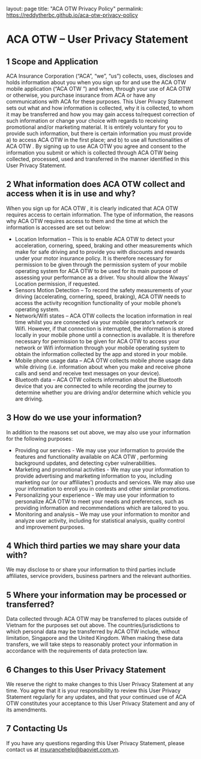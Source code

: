 layout: page
title: "ACA OTW Privacy Policy"
permalink: https://reddytherbc.github.io/aca-otw-privacy-policy

# ACA OTW – User Privacy Statement

## 1	Scope and Application
ACA Insurance Corporation (“ACA”, “we”, “us”) collects, uses, discloses and holds information about you when you sign up for and use the ACA OTW mobile application (“ACA OTW ”) and when, through your use of ACA OTW or otherwise, you purchase insurance from ACA or have any communications with ACA for these purposes.
This User Privacy Statement sets out what and how information is collected, why it is collected, to whom it may be transferred and how you may gain access to/request correction of such information or change your choice with regards to receiving promotional and/or marketing material. It is entirely voluntary for you to provide such information, but there is certain information you must provide a) to access ACA OTW in the first place; and b) to use all functionalities of ACA OTW .
By signing up to use ACA OTW you agree and consent to the information you submit or which is collected through ACA OTW being collected, processed, used and transferred in the manner identified in this User Privacy Statement.
  
## 2	What information does ACA OTW collect and access when it is in use and why?
When you sign up for ACA OTW , it is clearly indicated that ACA OTW requires access to certain information. The type of information, the reasons why ACA OTW requires access to them and the time at which the information is accessed are set out below:
- Location Information – This is to enable ACA OTW to detect your acceleration, cornering, speed, braking and other measurements which make for safe driving and to provide you with discounts and rewards under your motor insurance policy. It is therefore necessary for permission to be given through the permission system of your mobile operating system for ACA OTW to be used for its main purpose of assessing your performance as a driver. You should allow the ‘Always’ Location permission, if requested.
- Sensors Motion Detection – To record the safety measurements of your driving (accelerating, cornering, speed, braking), ACA OTW needs to access the activity recognition functionality of your mobile phone’s operating system. 
- Network/Wifi states – ACA OTW collects the location information in real time whilst you are connected via your mobile operator’s network or Wifi. However, if that connection is interrupted, the information is stored locally in your mobile phone until a connection is available. It is therefore necessary for permission to be given for ACA OTW to access your network or Wifi information through your mobile operating system to obtain the information collected by the app and stored in your mobile.
- Mobile phone usage data – ACA OTW collects mobile phone usage  data while driving (i.e. information about when you make and receive phone calls and send and receive text messages on your device).
- Bluetooth data – ACA OTW collects information about the Bluetooth device that you are connected to while recording the journey to determine whether you are driving and/or determine which vehicle you are driving.
  
## 3	How do we use your information?
In addition to the reasons set out above, we may also use your information for the following purposes:
- Providing our services - We may use your information to provide the features and functionality available on ACA OTW , performing background updates, and detecting cyber vulnerabilities.
- Marketing and promotional activities - We may use your information to provide advertising and marketing information to you, including marketing our (or our affiliates’) products and services. We may also use your information to enroll you in contests and other similar promotions.
- Personalizing your experience - We may use your information to personalize ACA OTW to meet your needs and preferences, such as providing information and recommendations which are tailored to you.
- Monitoring and analysis – We may use your information to monitor and analyze user activity, including for statistical analysis, quality control and improvement purposes.
 
## 4	Which third parties we may share your data with?
We may disclose to or share your information to third parties include affiliates, service providers, business partners and the relevant authorities.
 
## 5	Where your information may be processed or transferred?
Data collected through ACA OTW may be transferred to places outside of Vietnam for the purposes set out above. The countries/jurisdictions to which personal data may be transferred by ACA OTW include, without limitation, Singapore and the United Kingdom.
When making these data transfers, we will take steps to reasonably protect your information in accordance with the requirements of data protection law.

## 6	 Changes to this User Privacy Statement
We reserve the right to make changes to this User Privacy Statement at any time. You agree that it is your responsibility to review this User Privacy Statement regularly for any updates, and that your continued use of ACA OTW constitutes your acceptance to this User Privacy Statement and any of its amendments.

## 7	Contacting Us
If you have any questions regarding this User Privacy Statement, please contact us at insurancehelp@baoviet.com.vn.
